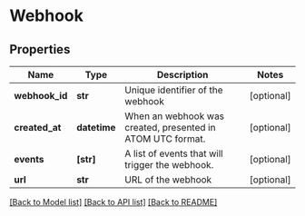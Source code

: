 # Webhook

## Properties
Name | Type | Description | Notes
------------ | ------------- | ------------- | -------------
**webhook_id** | **str** | Unique identifier of the webhook | [optional] 
**created_at** | **datetime** | When an webhook was created, presented in ATOM UTC format. | [optional] 
**events** | **[str]** | A list of events that will trigger the webhook. | [optional] 
**url** | **str** | URL of the webhook | [optional] 

[[Back to Model list]](../README.md#documentation-for-models) [[Back to API list]](../README.md#documentation-for-api-endpoints) [[Back to README]](../README.md)


